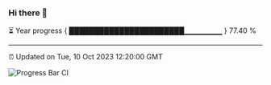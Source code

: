 ### Hi there 👋

⏳ Year progress { ███████████████████████▁▁▁▁▁▁▁ } 77.40 %

---

⏰ Updated on Tue, 10 Oct 2023 12:20:00 GMT

![Progress Bar CI](https://github.com/liununu/liununu/workflows/Progress%20Bar%20CI/badge.svg)
